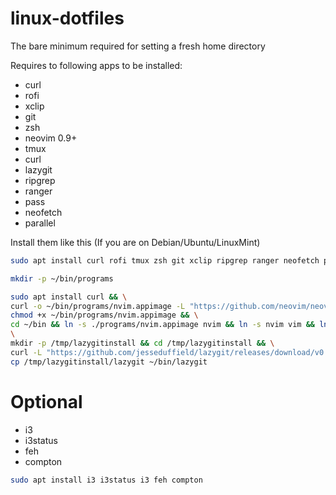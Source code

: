 # linux-dotfiles
The bare minimum required for setting a fresh home directory

Requires to following apps to be installed:
- curl
- rofi
- xclip
- git
- zsh
- neovim 0.9+
- tmux
- curl
- lazygit
- ripgrep
- ranger
- pass
- neofetch
- parallel

Install them like this (If you are on Debian/Ubuntu/LinuxMint)
```bash
sudo apt install curl rofi tmux zsh git xclip ripgrep ranger neofetch pass gpg parallel

mkdir -p ~/bin/programs

sudo apt install curl && \
curl -o ~/bin/programs/nvim.appimage -L "https://github.com/neovim/neovim/releases/download/stable/nvim.appimage" && \
chmod +x ~/bin/programs/nvim.appimage && \
cd ~/bin && ln -s ./programs/nvim.appimage nvim && ln -s nvim vim && ln -s nvim vi \
\
mkdir -p /tmp/lazygitinstall && cd /tmp/lazygitinstall && \
curl -L "https://github.com/jesseduffield/lazygit/releases/download/v0.37.0/lazygit_0.37.0_Linux_x86_64.tar.gz" | tar -xzv && \
cp /tmp/lazygitinstall/lazygit ~/bin/lazygit
```

# Optional
- i3 
- i3status
- feh
- compton
```bash
sudo apt install i3 i3status i3 feh compton
```

